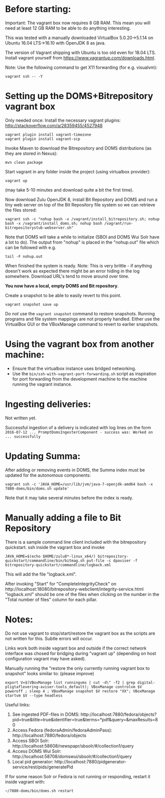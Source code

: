 
Before starting:
===

Important:  The vagrant box now requires 8 GB RAM.  This mean you will
need at least 12 GB RAM to be able to do anything interesting.

This was tested with a manually downloaded VirtualBox 5.0.20->5.1.14
on Ubuntu 16.04 LTS->16.10 with OpenJDK 8 as java.

The version of Vagrant shipping with Ubuntu is too old even for 18.04 LTS. 
Install vagrant yourself from https://www.vagrantup.com/downloads.html.

Note:   Use the following command to get X11 forwarding (for e.g.
visualvm):

    vagrant ssh -- -Y
    


Setting up the DOMS+Bitrepository vagrant box
===

Only needed once: Install the necessary vagrant plugins:
http://stackoverflow.com/a/28359455/4527948

    vagrant plugin install vagrant-timezone
    vagrant plugin install vagrant-scp

Invoke Maven to download the Bitrepository and DOMS distributions (as
they are stored in Nexus):

    mvn clean package

Start vagrant in any folder inside the project (using virtualbox provider):

    vagrant up

(may take 5-10 minutes and download quite a bit the first time).  

Now download Zulu OpenJDK 8, install Bit Repository and DOMS and run a
tiny web server on top of the Bit Repository file system so we can
retrieve the files stored:

    vagrant ssh -c "nohup bash -x /vagrant/install_bitrepository.sh; nohup bash -x /vagrant/install_doms.sh; nohup bash /vagrant/run-bitrepositorystub-webserver.sh"


Note that DOMS will take a while to initialize (SBOI and DOMS Wui Solr
have a lot to do).  The output from "nohup" is placed in the "nohup.out" file 
which can be followed with e.g.

    tail -F nohup.out

When finished the system is ready.  Note:  This is very brittle - if anything doesn't work as expected
there might be an error hiding in the log somewhere.  Download URL's tend to move around over time.

**You now have a local, empty DOMS and Bit repository**.

Create a snapshot to be able to easily revert to this point.

    vagrant snapshot save up

Do *not* use the `vagrant snapshot` command to restore snapshots.
Running programs and file system mappings are not properly handled.
Either use the VirtualBox GUI or the VBoxManage command to revert to
earlier snapshots.

Using the vagrant box from another machine:
===

* Ensure that the virtualbox instance uses bridged networking.
* Use the `bin/ssh-with-vagrant-port-forwarding.sh` script as inspiration for 
port forwarding from the development machine to the machine running the vagrant instance. 


Ingesting deliveries:
===

Not written yet.

Successful ingestion of a delivery is indicated with log lines on the
form `2016-07-12 ... PromptDomsIngesterComponent - success was: Worked
on ... successfully`

Updating Summa:
===

After adding or removing events in DOMS, the Summa index must be
updated for the autonomous components:

    vagrant ssh -c 'JAVA_HOME=/usr/lib/jvm/java-7-openjdk-amd64 bash -x 7880-doms/bin/doms.sh update'
    
Note that it may take several minutes before the index is ready.

Manually adding a file to Bit Repository
===

There is a sample command line client included with the bitrepository quickstart.  ssh inside the vagrant box
and invoke

    JAVA_HOME=$(echo $HOME/zulu8*-linux_x64/) bitrepository-quickstart/commandline/bin/bitmag.sh put-file -c dpaviser -f bitrepository-quickstart/commandline/logback.xml 

This will add the file "logback.xml".

After invoking "Start" for "CompleteIntegrityCheck" on
http://localhost:18080/bitrepository-webclient/integrity-service.html
"logback.xml" should be one of the files when clicking on the number
in the "Total number of files" column for each pillar.


Notes:
===

Do not use vagrant to stop/start/restore the vagrant box as the
scripts are not written for this.  Subtle errors will occur.

Links work both inside vagrant box and outside if the correct network
interface was chosed for bridging during "vagrant up" (depending on
host configuration vagrant may have asked).


Manually running the "restore the only currently running vagrant box to snapshot" looks similar to: (please improve)

    export V=$(VBoxManage list runningvms | cut -d\" -f2 | grep digital-pligtaflevering-aviser-tools_default); VBoxManage controlvm $V poweroff ; sleep 4 ; VBoxManage snapshot $V restore "XX"; VBoxManage startvm $V --type headless

Useful links:

1. See ingested PDF-files in DOMS:  http://localhost:7880/fedora/objects?pid=true&title=true&identifier=true&terms=*pdf&query=&maxResults=80
1. Access Fedora (fedoraAdmin/fedoraAdminPass): http://localhost:7880/fedora/objects
1. Access SBOI Solr: http://localhost:58608/newspapr/sbsolr/#/collection1/query
1. Access DOMS Wui Solr: http://localhost:58708/domswui/sbsolr/#/collection1/query
1. Local pid generator: http://localhost:7880/pidgenerator-service/rest/pids/generatePid


If for some reason Solr or Fedora is not running or responding, restart it inside vagrant with:

    ~/7880-doms/bin/doms.sh restart


